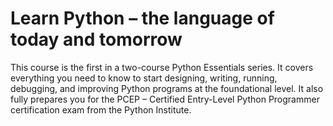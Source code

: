 # Learn Python – the language of today and tomorrow

This course is the first in a two-course Python Essentials series. 
It covers everything you need to know to start designing, writing, running, debugging, and improving Python programs at the foundational level. 
It also fully prepares you for the PCEP – Certified Entry-Level Python Programmer certification exam from the Python Institute.
